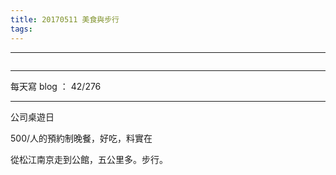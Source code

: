 ```yaml
---
title: 20170511 美食與步行
tags:
---
```

---

![]()

---

每天寫 blog ： 42/276

---

公司桌遊日

500/人的預約制晚餐，好吃，料實在

從松江南京走到公館，五公里多。步行。
